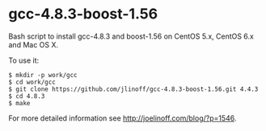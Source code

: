 gcc-4.8.3-boost-1.56
====================

Bash script to install gcc-4.8.3 and boost-1.56 on CentOS 5.x, CentOS 6.x and Mac OS X. 

To use it:

    $ mkdir -p work/gcc
    $ cd work/gcc
    $ git clone https://github.com/jlinoff/gcc-4.8.3-boost-1.56.git 4.4.3
    $ cd 4.8.3
    $ make

For more detailed information see http://joelinoff.com/blog/?p=1546.

